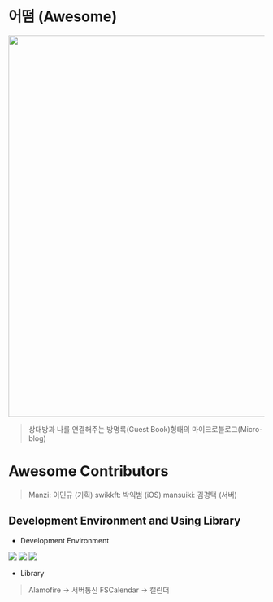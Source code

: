 # 어떰 (Awesome)
<img src = "[https://user-images.githubusercontent.com/73978827/130243019-8bdd3f56-0c84-4b72-b7fe-ea785b62ef8e.png)" width="750">  <br>

> 상대방과 나를 연결해주는 방명록(Guest Book)형태의 마이크로블로그(Micro-blog) <br>

# Awesome Contributors
> Manzi: 이민규 (기획)
> swikkft: 박익범 (iOS)
> mansuiki: 김경택 (서버)

## Development Environment and Using Library

- Development Environment
<p align="left">
<img src ="[https://img.shields.io/badge/Swift-5.0-ff69b4](https://img.shields.io/badge/Swift-5.0-ff69b4)">
<img src ="[https://img.shields.io/badge/Xcode-12.5-yellow](https://img.shields.io/badge/Xcode-12.5-yellow)">
<img src ="[https://img.shields.io/badge/iOS-14.1-blue](https://img.shields.io/badge/iOS-14.1-blue)">
</a>
</p>

- Library
> Alamofire -> 서버통신
> FSCalendar -> 캘린더
